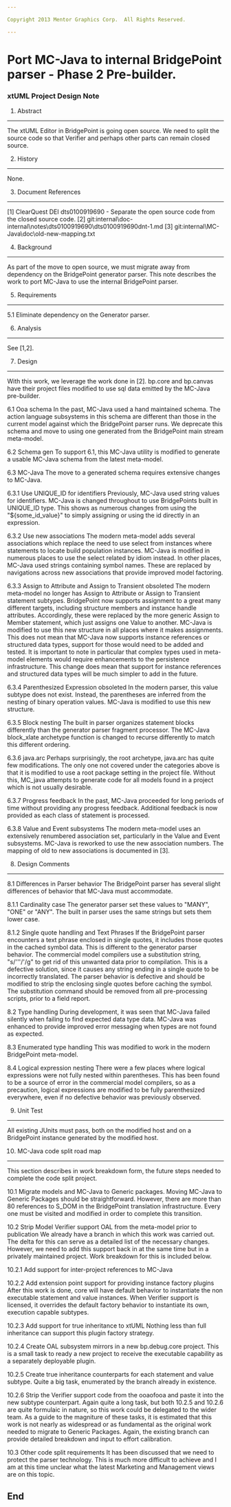 ```yaml
---

Copyright 2013 Mentor Graphics Corp.  All Rights Reserved.

---
```


# Port MC-Java to internal BridgePoint parser - Phase 2 Pre-builder.
### xtUML Project Design Note

1. Abstract
-----------
The xtUML Editor in BridgePoint is going open source.  We need to split the source code so that Verifier and perhaps other parts can remain closed source.

2. History
----------
None.

3. Document References
----------------------
[1] ClearQuest DEI dts0100919690 - Separate the open source code from the closed source code.
[2] git:internal\doc-internal\notes\dts0100919690\dts0100919690dnt-1.md
[3] git:internal\MC-Java\doc\old-new-mapping.txt


4. Background
-------------
As part of the move to open source, we must migrate away from dependency on the BridgePoint generator parser. This note describes the work to port MC-Java to use the internal BridgePoint parser.

5. Requirements
---------------
5.1 Eliminate dependency on the Generator parser.

6. Analysis
-----------
See [1,2].

7. Design
---------
With this work, we leverage the work done in [2]. bp.core and bp.canvas have their project files modified to use sql data emitted by the MC-Java pre-builder.

6.1 Ooa schema
In the past, MC-Java used a hand maintained schema. The action language subsystems in this schema are different than those in the current model against which the BridgePoint parser runs.
We deprecate this schema and move to using one generated from the BridgePoint main stream meta-model.

6.2 Schema gen
To support 6.1, this MC-Java utility is modified to generate a usable MC-Java schema from the latest meta-model.

6.3 MC-Java
The move to a generated schema requires extensive changes to MC-Java. 

6.3.1 Use UNIQUE_ID for identifiers
Previously, MC-Java used string values for identifiers. MC-Java is changed throughout to use BridgePoints built in UNIQUE_ID type. This shows as numerous changes from using the "${some_id_value}" to simply assigning or using the id directly in an expression.

6.3.2 Use new associations
The modern meta-model adds several associations which replace the need to use select from instances where statements to locate build population instances. MC-Java is modified in numerous places to use the select related by idiom instead.
In other places, MC-Java used strings containing symbol names. These are replaced by navigations across new associations that provide improved model factoring.

6.3.3 Assign to Attribute and Assign to Transient obsoleted
The modern meta-model no longer has Assign to Attribute or Assign to Transient statement subtypes. BridgePoint now supports assignment to a great many different targets, including structure members and instance handle attributes. Accordingly, these were replaced by the more generic Assign to Member statement, which just assigns one Value to another. MC-Java is modified to use this new structure in all places where it makes assignments.
This does not mean that MC-Java now supports instance references or structured data types, support for those would need to be added and tested. It is important to note in particular that complex types used in meta-model elements would require enhancements to the persistence infrastructure. This change does mean that support for instance references and structured data types will be much simpler to add in the future.

6.3.4 Parenthesized Expression obsoleted
In the modern parser, this value subtype does not exist. Instead, the parentheses are inferred from the nesting of binary operation values. MC-Java is modified to use this new structure.

6.3.5 Block nesting
The built in parser organizes statement blocks differently than the generator parser fragment processor. The MC-Java block_xlate archetype function is changed to recurse differently to match this different ordering.

6.3.6 java.arc
Perhaps surprisingly, the root archetype, java.arc has quite few modifications. The only one not covered under the categories above is that it is modified to use a root package setting in the project file. Without this, MC_java attempts to generate code for all models found in a project which is not usually desirable.

6.3.7 Progress feedback
In the past, MC-Java proceeded for long periods of time without providing any progress feedback. Additional feedback is now provided as each class of statement is processed.

6.3.8 Value and Event subsystems
The modern meta-model uses an extensively renumbered association set, particularly in the Value and Event subsystems. MC-Java is reworked to use the new association numbers. The mapping of old to new associations is documented in [3].
 
8. Design Comments
------------------
8.1 Differences in Parser behavior
The BridgePoint parser has several slight differences of behavior that MC-Java must accommodate.

8.1.1 Cardinality case
The generator parser set these values to "MANY", "ONE" or "ANY". The built in parser uses the same strings but sets them lower case.

8.1.2 Single quote handling and Text Phrases
If the BridgePoint parser encounters a text phrase enclosed in single quotes, it includes those quotes in the cached symbol data. This is different to the generator parser behavior. The commercial model compilers use a substitution string, "s/'''/'/g" to get rid of this unwanted data prior to compilation. This is a defective solution, since it causes any string ending in a single quote to be incorrectly translated.
The parser behavior is defective and should be modified to strip the enclosing single quotes before caching the symbol. The substitution command should be removed from all pre-processing scripts, prior to a field report.

8.2 Type handling
During development, it was seen that MC-Java failed silently when failing to find expected data type data. MC-Java was enhanced to provide improved error messaging when types are not found as expected.

8.3 Enumerated type handling
This was modified to work in the modern BridgePoint meta-model.

8.4 Logical expression nesting
There were a few places where logical expressions were not fully nested within parentheses. This has been found to be a source of error in the commercial model compilers, so as a precaution, logical expressions are modified to be fully parenthesized everywhere, even if no defective behavior was previously observed.

9. Unit Test
------------
All existing JUnits must pass, both on the modified host and on a BridgePoint instance generated by the modified host.

10. MC-Java code split road map
-------------------------------
This section describes in work breakdown form, the future steps needed to complete the code split project.

10.1 Migrate models and MC-Java to Generic packages.
Moving MC-Java to Generic Packages should be straightforward. However, there are more than 80 references to S_DOM in the BridgePoint translation infrastructure. Every one must be visited and modified in order to complete this transition.

10.2 Strip Model Verifier support OAL from the meta-model prior to publication
We already have a branch in which this work was carried out. The delta for this can serve as a detailed list of the necessary changes. However, we need to add this support back in at the same time but in a privately maintained project. Work breakdown for this is included below.

10.2.1 Add support for inter-project references to MC-Java

10.2.2 Add extension point support for providing instance factory plugins
After this work is done, core will have default behavior to instantiate the non executable statement and value instances. When Verifier support is licensed, it overrides the default factory behavior to instantiate its own, execution capable subtypes.

10.2.3 Add support for true inheritance to xtUML
Nothing less than full inheritance can support this plugin factory strategy.

10.2.4 Create OAL subsystem mirrors in a new bp.debug.core project.
This is a small task to ready a new project to receive the executable capability as a separately deployable plugin.

10.2.5 Create true inheritance counterparts for each statement and value subtype.
Quite a big task, enumerated by the branch already in existence.

10.2.6 Strip the Verifier support code from the ooaofooa and paste it into the new subtype counterpart.
Again quite a long task, but both 10.2.5 and 10.2.6 are quite formulaic in nature, so this work could be delegated to the wider team. As a guide to the magniture of these tasks, it is estimated that this work is not nearly as widespread or as fundamental as the original work needed to migrate to Generic Packages. Again, the existing branch can provide detailed breakdown and input to effort calibration. 

10.3 Other code split requirements
It has been discussed that we need to protect the parser technology. This is much more difficult to achieve and I am at this time unclear what the latest Marketing and Management views are on this topic.

End
---

